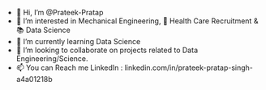 - 👋 Hi, I’m @Prateek-Pratap
- 👀 I’m interested in Mechanical Engineering, 💼 Health Care Recruitment & 📚 Data Science
- 🌱 I’m currently learning Data Science
- 💞️ I’m looking to collaborate on projects related to Data Engineering/Science.
- 📫 You can Reach me LinkedIn : linkedin.com/in/prateek-pratap-singh-a4a01218b 

<!---
Prateek-Pratap/Prateek-Pratap is a ✨ special ✨ repository because its `README.md` (this file) appears on your GitHub profile.
You can click the Preview link to take a look at your changes.
--->
